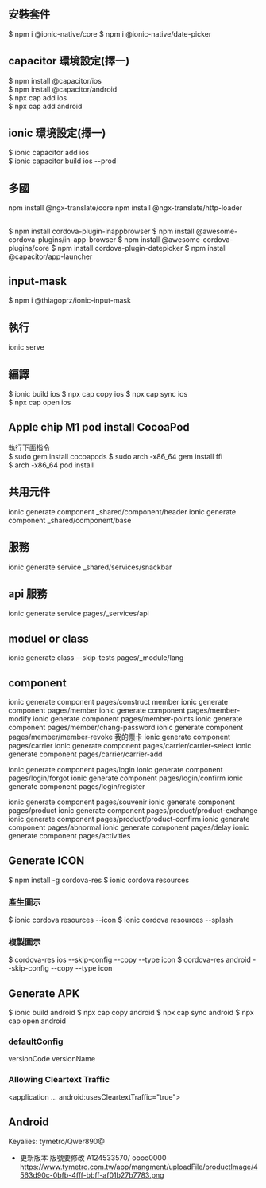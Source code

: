 ## 安裝套件
$ npm i @ionic-native/core
$ npm i @ionic-native/date-picker

## capacitor 環境設定(擇一)  
$ npm install @capacitor/ios  
$ npm install @capacitor/android  
$ npx cap add ios  
$ npx cap add android  

## ionic 環境設定(擇一)  
$ ionic capacitor add ios  
$ ionic capacitor build ios --prod  

## 多國
npm install @ngx-translate/core
npm install @ngx-translate/http-loader
## 
$ npm install cordova-plugin-inappbrowser 
$ npm install @awesome-cordova-plugins/in-app-browser 
$ npm install @awesome-cordova-plugins/core
$ npm install cordova-plugin-datepicker
$ npm install @capacitor/app-launcher
## input-mask  
$ npm i @thiagoprz/ionic-input-mask
## 執行
ionic serve  

## 編譯
$ ionic build ios
$ npx cap copy ios 
$ npx cap sync ios  
$ npx cap open ios   

## Apple chip M1 pod install CocoaPod
執行下面指令  
$ sudo gem install cocoapods
$ sudo arch -x86_64 gem install ffi  
$ arch -x86_64 pod install  
 

## 共用元件
ionic generate component _shared/component/header
ionic generate component _shared/component/base

## 服務
ionic generate service _shared/services/snackbar

## api 服務
ionic generate service pages/_services/api

## moduel or class
ionic generate class --skip-tests pages/_module/lang

## component
ionic generate component pages/construct
member
ionic generate component pages/member
ionic generate component pages/member-modify
ionic generate component pages/member-points
ionic generate component pages/member/chang-password
ionic generate component pages/member/member-revoke
我的票卡
ionic generate component pages/carrier
ionic generate component pages/carrier/carrier-select
ionic generate component pages/carrier/carrier-add

ionic generate component pages/login
ionic generate component pages/login/forgot
ionic generate component pages/login/confirm
ionic generate component pages/login/register

ionic generate component pages/souvenir
ionic generate component pages/product
ionic generate component pages/product/product-exchange
ionic generate component pages/product/product-confirm
ionic generate component pages/abnormal
ionic generate component pages/delay
ionic generate component pages/activities


## Generate ICON 
$ npm install -g cordova-res
$ ionic cordova resources
### 產生圖示
$ ionic cordova resources --icon
$ ionic cordova resources --splash
### 複製圖示
$ cordova-res ios --skip-config --copy --type icon
$ cordova-res android --skip-config --copy --type icon

## Generate APK
$ ionic build android
$ npx cap copy android 
$ npx cap sync android 
$ npx cap open android 

### defaultConfig
versionCode
versionName 

### Allowing Cleartext Traffic
<application
    ...
    android:usesCleartextTraffic="true">


## Android 
Keyalies: tymetro/Qwer890@

- 更新版本
版號要修改
A124533570/ oooo0000
https://www.tymetro.com.tw/app/mangment/uploadFile/productImage/4563d90c-0bfb-4fff-bbff-af01b27b7783.png